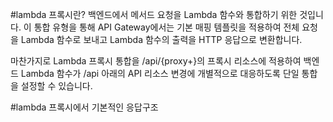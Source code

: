 #lambda 프록시란?
백엔드에서 메서드 요청을 Lambda 함수와 통합하기 위한 것입니다. 이 통합 유형을 통해 API Gateway에서는 기본 매핑 템플릿을 적용하여 전체 요청을 Lambda 함수로 보내고 Lambda 함수의 출력을 HTTP 응답으로 변환합니다.

마찬가지로 Lambda 프록시 통합을 /api/{proxy+}의 프록시 리소스에 적용하여 백엔드 Lambda 함수가 /api 아래의 API 리소스 변경에 개별적으로 대응하도록 단일 통합을 설정할 수 있습니다.

#lambda 프록시에서 기본적인 응답구조
